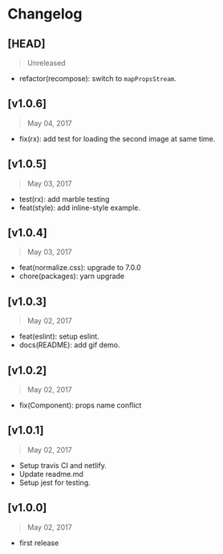 # Changelog

## [HEAD]
> Unreleased

* refactor(recompose): switch to `mapPropsStream`.

## [v1.0.6]
> May 04, 2017

* fix(rx): add test for loading the second image at same time.

## [v1.0.5]
> May 03, 2017

* test(rx): add marble testing
* feat(style): add inline-style example.

## [v1.0.4]
> May 03, 2017

* feat(normalize.css): upgrade to 7.0.0
* chore(packages): yarn upgrade

## [v1.0.3]
> May 02, 2017

* feat(eslint): setup eslint.
* docs(README): add gif demo.

## [v1.0.2]
> May 02, 2017

* fix(Component): props name conflict 

## [v1.0.1]
> May 02, 2017

* Setup travis CI and netlify.
* Update readme.md
* Setup jest for testing.

## [v1.0.0]
> May 02, 2017

* first release
